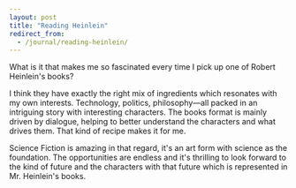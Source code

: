 ```yaml
---
layout: post
title: "Reading Heinlein"
redirect_from:
  - /journal/reading-heinlein/
---
```


What is it that makes me so fascinated every time I pick up one of Robert Heinlein's books?

I think they have exactly the right mix of ingredients which resonates with my own interests. Technology, politics, philosophy—all packed in an intriguing story with interesting characters. The books format is mainly driven by dialogue, helping to better understand the characters and what drives them. That kind of recipe makes it for me.

Science Fiction is amazing in that regard, it's an art form with science as the foundation. The opportunities are endless and it's thrilling to look forward to the kind of future and the characters with that future which is represented in Mr. Heinlein's books.
